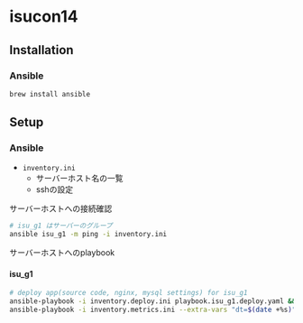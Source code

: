 # isucon14

## Installation

### Ansible

```bash
brew install ansible
```

## Setup

### Ansible

- `inventory.ini`
  - サーバーホスト名の一覧
  - sshの設定

サーバーホストへの接続確認

```bash
# isu_g1 はサーバーのグループ
ansible isu_g1 -m ping -i inventory.ini
```

サーバーホストへのplaybook

#### isu_g1

```bash
# deploy app(source code, nginx, mysql settings) for isu_g1
ansible-playbook -i inventory.deploy.ini playbook.isu_g1.deploy.yaml && ansible-playbook -i inventory.deploy.ini playbook.isu_g1.restart.yaml
ansible-playbook -i inventory.metrics.ini --extra-vars "dt=$(date +%s)" playbook.isu_g1.metrics.yaml
```
